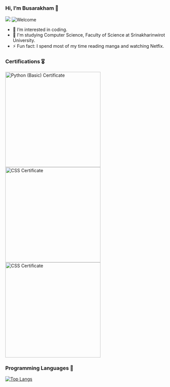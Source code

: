 ### Hi, I’m Busarakham 👋
![](https://komarev.com/ghpvc/?username=Toffy2666&color=red)
<img src="https://i.imgur.com/V21o7vV.png" alt="Welcome" />

- 👀 I’m interested in coding.
- 🌱 I'm studying Computer Science, Faculty of Science at Srinakharinwirot University.
- ⚡ Fun fact: I spend most of my time reading manga and watching Netfix.


### Certifications 🎖️
<img src="https://i.imgur.com/cznDiPI.jpg" align="left" width="300px" alt="Python (Basic) Certificate" />
<img src="https://i.imgur.com/VPC9rpk.png" align="left" width="300px" alt="CSS Certificate" />
<img src="https://i.imgur.com/FaszgkE.png" width="300px"  alt="CSS Certificate" /> 

### Programming Languages 🚀
[![Top Langs](https://github-readme-stats-sigma-five.vercel.app/api/top-langs/?username=Toffy266&layout=compact&theme=radical)](https://github.com/anuraghazra/github-readme-stats-sigma-five)

<!---
Toffy266/Toffy266 is a ✨ special ✨ repository because its `README.md` (this file) appears on your GitHub profile.
You can click the Preview link to take a look at your changes.
--->
